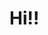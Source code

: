 <img class="https://search.pstatic.net/common/?src=http%3A%2F%2Fcafefiles.naver.net%2FMjAyMDAyMDVfMTI3%2FMDAxNTgwODg4NTE5Nzg2.ioxYI__aQx3f7Cv84hRPZ7r6kg4NTwUofUyWUAeUMDIg.eJFg90LPXLUctCZcq_oICj0E3YBapNwty3BC0niGmKUg.GIF%2F%25C2%25F7%25B0%25A1%25BF%25EE%25B5%25A5.gif&type=sc960_832_gif">
<h1>Hi!!</h1>
